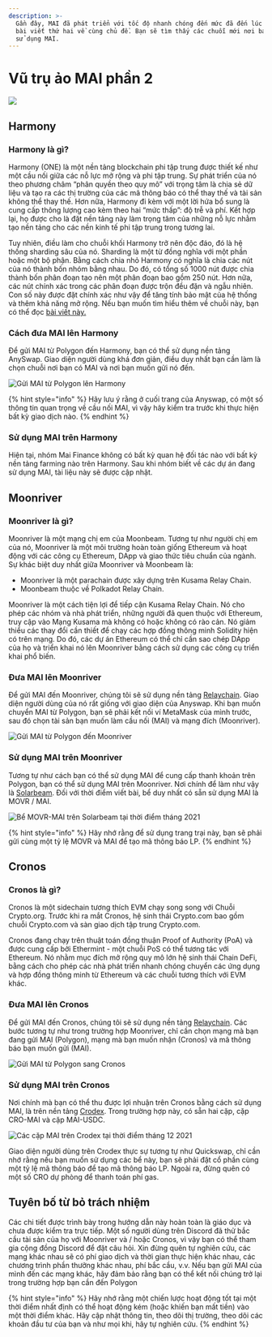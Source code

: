 ```yaml
---
description: >-
  Gần đây, MAI đã phát triển với tốc độ nhanh chóng đến mức đã đến lúc cho một
  bài viết thứ hai về cùng chủ đề. Bạn sẽ tìm thấy các chuỗi mới nơi bạn có thể
  sử dụng MAI.
---
```


# Vũ trụ ảo MAI phần 2



![](<../.gitbook/assets/Screen Shot 2021-09-13 at 1.06.42 PM.png>)

## Harmony

### Harmony là gì?

Harmony (ONE) là một nền tảng blockchain phi tập trung được thiết kế như một cầu nối giữa các nỗ lực mở rộng và phi tập trung. Sự phát triển của nó theo phương châm “phân quyền theo quy mô” với trọng tâm là chia sẻ dữ liệu và tạo ra các thị trường của các mã thông báo có thể thay thế và tài sản không thể thay thế. Hơn nữa, Harmony đi kèm với một lời hứa bổ sung là cung cấp thông lượng cao kèm theo hai “mức thấp”: độ trễ và phí. Kết hợp lại, họ được cho là đặt nền tảng này làm trọng tâm của những nỗ lực nhằm tạo nền tảng cho các nền kinh tế phi tập trung trong tương lai.

Tuy nhiên, điều làm cho chuỗi khối Harmony trở nên độc đáo, đó là hệ thống sharding sâu của nó. Sharding là một từ đồng nghĩa với một phần hoặc một bộ phận. Bằng cách chia nhỏ Harmony có nghĩa là chia các nút của nó thành bốn nhóm bằng nhau. Do đó, có tổng số 1000 nút được chia thành bốn phân đoạn tạo nên một phân đoạn bao gồm 250 nút. Hơn nữa, các nút chính xác trong các phân đoạn được trộn đều đặn và ngẫu nhiên. Con số này được đặt chính xác như vậy để tăng tính bảo mật của hệ thống và thêm khả năng mở rộng. Nếu bạn muốn tìm hiểu thêm về chuỗi này, bạn có thể đọc [bài viết này.](https://guarda.com/academy/crypto/what-is-harmony/)

### Cách đưa MAI lên Harmony

Để gửi MAI từ Polygon đến Harmony, bạn có thể sử dụng nền tảng AnySwap. Giao diện người dùng khá đơn giản, điều duy nhất bạn cần làm là chọn chuỗi nơi bạn có MAI và nơi bạn muốn gửi nó đến.

![Gửi MAI từ Polygon lên Harmony](<../.gitbook/assets/MAI - Harmony.JPG>)

{% hint style="info" %}
Hãy lưu ý rằng ở cuối trang của Anyswap, có một số thông tin quan trọng về cầu nối MAI, vì vậy hãy kiểm tra trước khi thực hiện bất kỳ giao dịch nào.
{% endhint %}

### Sử dụng MAI trên Harmony

Hiện tại, nhóm Mai Finance không có bất kỳ quan hệ đối tác nào với bất kỳ nền tảng farming nào trên Harmony. Sau khi nhóm biết về các dự án đang sử dụng MAI, tài liệu này sẽ được cập nhật.

## Moonriver

### Moonriver là gì?

Moonriver là một mạng chị em của Moonbeam. Tương tự như người chị em của nó, Moonriver là một môi trường hoàn toàn giống Ethereum và hoạt động với các công cụ Ethereum, DApp và giao thức tiêu chuẩn của ngành. Sự khác biệt duy nhất giữa Moonriver và Moonbeam là:

* Moonriver là một parachain được xây dựng trên Kusama Relay Chain.
* Moonbeam thuộc về Polkadot Relay Chain.

Moonriver là một cách tiện lợi để tiếp cận Kusama Relay Chain. Nó cho phép các nhóm và nhà phát triển, những người đã quen thuộc với Ethereum, truy cập vào Mạng Kusama mà không có hoặc không có rào cản. Nó giảm thiểu các thay đổi cần thiết để chạy các hợp đồng thông minh Solidity hiện có trên mạng. Do đó, các dự án Ethereum có thể chỉ cần sao chép DApp của họ và triển khai nó lên Moonriver bằng cách sử dụng các công cụ triển khai phổ biến.

### Đưa MAI lên Moonriver

Để gửi MAI đến Moonriver, chúng tôi sẽ sử dụng nền tảng [Relaychain](https://app.relaychain.com/transfer#/cross-chain-bridge-transfer). Giao diện người dùng của nó rất giống với giao diện của Anyswap. Khi bạn muốn chuyển MAI từ Polygon, bạn sẽ phải kết nối ví MetaMask của mình trước, sau đó chọn tài sản bạn muốn làm cầu nối (MAI) và mạng đích (Moonriver).

![Gửi MAI từ Polygon đến Moonriver](<../.gitbook/assets/relay movr.JPG>)

### Sử dụng MAI trên Moonriver

Tương tự như cách bạn có thể sử dụng MAI để cung cấp thanh khoản trên Polygon, bạn có thể sử dụng MAI trên Moonriver. Nơi chính để làm như vậy là [Solarbeam](https://app.solarbeam.io/farm). Đối với thời điểm viết bài, bể duy nhất có sẵn sử dụng MAI là MOVR / MAI.

![Bể MOVR-MAI trên Solarbeam tại thời điểm tháng 2021](../.gitbook/assets/MOVR-MAI.JPG)

{% hint style="info" %}
Hãy nhớ rằng để sử dụng trang trại này, bạn sẽ phải gửi cùng một tỷ lệ MOVR và MAI để tạo mã thông báo LP.
{% endhint %}

## Cronos

### Cronos là gì?

Cronos là một sidechain tương thích EVM chạy song song với Chuỗi Crypto.org. Trước khi ra mắt Cronos, hệ sinh thái Crypto.com bao gồm chuỗi Crypto.com và sàn giao dịch tập trung Crypto.com.&#x20;

Cronos đang chạy trên thuật toán đồng thuận Proof of Authority (PoA) và được cung cấp bởi Ethermint - một chuỗi PoS có thể tương tác với Ethereum. Nó nhằm mục đích mở rộng quy mô lớn hệ sinh thái Chain DeFi, bằng cách cho phép các nhà phát triển nhanh chóng chuyển các ứng dụng và hợp đồng thông minh từ Ethereum và các chuỗi tương thích với EVM khác.

### Đưa MAI lên Cronos

Để gửi MAI đến Cronos, chúng tôi sẽ sử dụng nền tảng [Relaychain](https://app.relaychain.com/transfer#/cross-chain-bridge-transfer). Các bước tương tự như trong trường hợp Moonriver, chỉ cần chọn mạng mà bạn đang gửi MAI (Polygon), mạng mà bạn muốn nhận (Cronos) và mã thông báo bạn muốn gửi (MAI).

![Gửi MAI từ Polygon sang Cronos](../.gitbook/assets/cronos.JPG)

### Sử dụng MAI trên Cronos

Nơi chính mà bạn có thể thu được lợi nhuận trên Cronos bằng cách sử dụng MAI, là trên nền tảng [Crodex](https://swap.crodex.app/#/rewards/pair). Trong trường hợp này, có sẵn hai cặp, cặp CRO-MAI và cặp MAI-USDC.

![Các cặp MAI trên Crodex tại thời điểm tháng 12 2021](../.gitbook/assets/crodex.JPG)

Giao diện người dùng trên Crodex thực sự tương tự như Quickswap, chỉ cần nhớ rằng nếu bạn muốn sử dụng các bể này, bạn sẽ phải đặt cổ phần cùng một tỷ lệ mã thông báo để tạo mã thông báo LP. Ngoài ra, đừng quên có một số CRO dự phòng để thanh toán phí gas.

## Tuyên bố từ bỏ trách nhiệm

Các chi tiết được trình bày trong hướng dẫn này hoàn toàn là giáo dục và chưa được kiểm tra trực tiếp. Một số người dùng trên Discord đã thử bắc cầu tài sản của họ với Moonriver và / hoặc Cronos, vì vậy bạn có thể tham gia cộng đồng Discord để đặt câu hỏi. Xin đừng quên tự nghiên cứu, các mạng khác nhau sẽ có phí giao dịch và thời gian thực hiện khác nhau, các chương trình phần thưởng khác nhau, phí bắc cầu, v.v. Nếu bạn gửi MAI của mình đến các mạng khác, hãy đảm bảo rằng bạn có thể kết nối chúng trở lại trong trường hợp bạn cần đến Polygon

{% hint style="info" %}
Hãy nhớ rằng một chiến lược hoạt động tốt tại một thời điểm nhất định có thể hoạt động kém (hoặc khiến bạn mất tiền) vào một thời điểm khác. Hãy cập nhật thông tin, theo dõi thị trường, theo dõi các khoản đầu tư của bạn và như mọi khi, hãy tự nghiên cứu.
{% endhint %}
